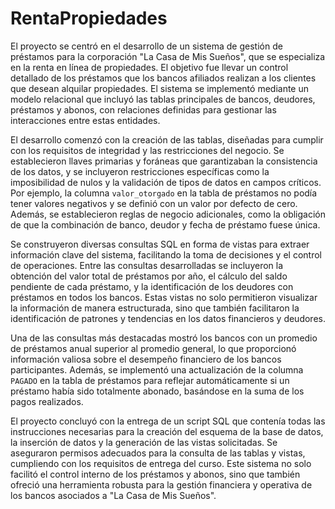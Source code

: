# RentaPropiedades

El proyecto se centró en el desarrollo de un sistema de gestión de préstamos para la corporación "La Casa de Mis Sueños", que se especializa en la renta en línea de propiedades. El objetivo fue llevar un control detallado de los préstamos que los bancos afiliados realizan a los clientes que desean alquilar propiedades. El sistema se implementó mediante un modelo relacional que incluyó las tablas principales de bancos, deudores, préstamos y abonos, con relaciones definidas para gestionar las interacciones entre estas entidades.

El desarrollo comenzó con la creación de las tablas, diseñadas para cumplir con los requisitos de integridad y las restricciones del negocio. Se establecieron llaves primarias y foráneas que garantizaban la consistencia de los datos, y se incluyeron restricciones específicas como la imposibilidad de nulos y la validación de tipos de datos en campos críticos. Por ejemplo, la columna `valor_otorgado` en la tabla de préstamos no podía tener valores negativos y se definió con un valor por defecto de cero. Además, se establecieron reglas de negocio adicionales, como la obligación de que la combinación de banco, deudor y fecha de préstamo fuese única.

Se construyeron diversas consultas SQL en forma de vistas para extraer información clave del sistema, facilitando la toma de decisiones y el control de operaciones. Entre las consultas desarrolladas se incluyeron la obtención del valor total de préstamos por año, el cálculo del saldo pendiente de cada préstamo, y la identificación de los deudores con préstamos en todos los bancos. Estas vistas no solo permitieron visualizar la información de manera estructurada, sino que también facilitaron la identificación de patrones y tendencias en los datos financieros y deudores.

Una de las consultas más destacadas mostró los bancos con un promedio de préstamos anual superior al promedio general, lo que proporcionó información valiosa sobre el desempeño financiero de los bancos participantes. Además, se implementó una actualización de la columna `PAGADO` en la tabla de préstamos para reflejar automáticamente si un préstamo había sido totalmente abonado, basándose en la suma de los pagos realizados.

El proyecto concluyó con la entrega de un script SQL que contenía todas las instrucciones necesarias para la creación del esquema de la base de datos, la inserción de datos y la generación de las vistas solicitadas. Se aseguraron permisos adecuados para la consulta de las tablas y vistas, cumpliendo con los requisitos de entrega del curso. Este sistema no solo facilitó el control interno de los préstamos y abonos, sino que también ofreció una herramienta robusta para la gestión financiera y operativa de los bancos asociados a "La Casa de Mis Sueños".
